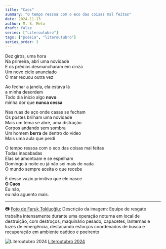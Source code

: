 ```yaml
---
title: "Caos"
summary: "O tempo ressoa com o eco das coisas mal feitas"
date: 2024-11-13
author: M. S. Melo
draft: false
series: ["Literoutubro"]
tags: ["poesia", "literoutubro"]
series_order: 3
---
```


Dez giros, uma hora  
Na primeira, abri uma novidade  
E os prédios desmancharam em cinza  
Um novo ciclo anunciado  
O mar recuou outra vez  

Ao fechar a janela, ela estava lá  
a minha desordem  
Todo dia inicio algo **novo**  
minha dor que **nunca cessa**  

Nas ruas de aço onde casas se fecham  
Os postes brilham uma novidade  
Mais um tema se abre, uma distração  
Corpos andando sem sombra  
Um homem **berra** de dentro do vídeo  
Mais uma aula que perdi  

O tempo ressoa com o eco das coisas mal feitas  
Todas inacabadas  
Elas se amontoam e se espelham  
Domingo à noite eu já não sei mais de nada  
O mundo sempre aceita o que recebe  

É desse vazio primitivo que ele nasce  
**O Caos**  
Eu não,  
eu não aguento mais.

---
📷 [Foto de Faruk Tokluoğlu:](https://www.pexels.com/pt-br/foto/noite-sombrio-escuro-predios-16105723/)
Descrição da imagem: Equipe de resgate trabalha intensamente durante uma operação noturna em local de destruição, com destroços, maquinário pesado, capacetes, lanternas e luzes de emergência, destacando esforços coordenados de busca e recuperação em ambiente caótico e poeirento

![Literoutubro 2024](https://i0.wp.com/lisandrogaertner.net/blog/wp-content/uploads/2024/10/literoutubro_banner_2024.jpg?w=700&ssl=1)
[Literoutubro 2024](https://toranja.substack.com/p/literoutubro-ano-03)

